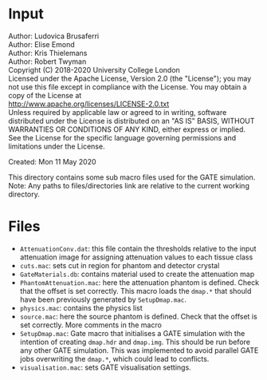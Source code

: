 # Input

Author: Ludovica Brusaferri<br />
Author: Elise Emond<br />
Author: Kris Thielemans<br />
Author: Robert Twyman<br />
Copyright (C) 2018-2020 University College London<br />
Licensed under the Apache License, Version 2.0 (the "License");
you may not use this file except in compliance with the License.
You may obtain a copy of the License at
<br />
http://www.apache.org/licenses/LICENSE-2.0.txt
<br />
Unless required by applicable law or agreed to in writing, software
distributed under the License is distributed on an "AS IS" BASIS,
WITHOUT WARRANTIES OR CONDITIONS OF ANY KIND, either express or implied.
See the License for the specific language governing permissions and
limitations under the License.

Created:  Mon 11 May 2020

This directory contains some sub macro files used for the GATE simulation.
Note: Any paths to files/directories link are relative to the current working directory.


Files
=======

* `AttenuationConv.dat`: this file contain the thresholds relative to the input attenuation image for assigning attenuation values to each tissue class
* `cuts.mac`: sets cut in region for phantom and detector crystal
* `GateMaterials.db`: contains material used to create the attenuation map
* `PhantomAttenuation.mac`: here the attenuation phantom is defined. Check that the offset is set correctly. This macro loads the `dmap.*` that should have been previously generated by `SetupDmap.mac`.
* `physics.mac`: contains the physics list
* `source.mac`: here the source phantom is defined. Check that the offset is set correctly. More comments in the macro
* `SetupDmap.mac`: Gate macro that initialises a GATE simulation with the intention of creating `dmap.hdr` and `dmap.img`. This should be run before any other GATE simulation. This was implemented to avoid parallel GATE jobs overwriting the `dmap.*`, which could lead to conflicts. 
* `visualisation.mac`: sets GATE visualisation settings.
